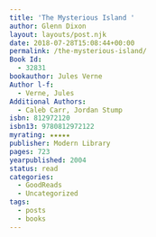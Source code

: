 ```yaml
---
title: 'The Mysterious Island '
author: Glenn Dixon
layout: layouts/post.njk
date: 2018-07-28T15:08:44+00:00
permalink: /the-mysterious-island/
Book Id:
  - 32831
bookauthor: Jules Verne
Author l-f:
  - Verne, Jules
Additional Authors:
  - Caleb Carr, Jordan Stump
isbn: 812972120
isbn13: 9780812972122
myrating: ★★★★★
publisher: Modern Library
pages: 723
yearpublished: 2004
status: read
categories:
  - GoodReads
  - Uncategorized
tags:
  - posts
  - books
---
```

